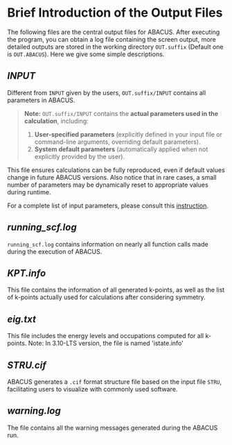 # Brief Introduction of the Output Files

The following files are the central output files for ABACUS. After executing the program, you can obtain a log file containing the screen output, more detailed outputs are stored in the working directory `OUT.suffix` (Default one is `OUT.ABACUS`). Here we give some simple descriptions.

## *INPUT*

Different from `INPUT` given by the users, `OUT.suffix/INPUT` contains all parameters in ABACUS.

> **Note:** `OUT.suffix/INPUT` contains the **actual parameters used in the calculation**, including:
> 1. **User-specified parameters** (explicitly defined in your input file or command-line arguments, overriding default parameters).
> 2. **System default parameters** (automatically applied when not explicitly provided by the user).


This file ensures calculations can be fully reproduced, even if default values change in future ABACUS versions.
Also notice that in rare cases, a small number of parameters may be dynamically reset to appropriate values during runtime.

For a complete list of input parameters, please consult this [instruction](../advanced/input_files/input-main.md).

## *running_scf.log*

`running_scf.log` contains information on nearly all function calls made during the execution of ABACUS.

## *KPT.info*

This file contains the information of all generated k-points, as well as the list of k-points actually used for calculations after considering symmetry.

## *eig.txt*

This file includes the energy levels and occupations computed for all k-points. 
Note: In 3.10-LTS version, the file is named 'istate.info'

## *STRU.cif*

ABACUS generates a `.cif` format structure file based on the input file `STRU`, facilitating users to visualize with commonly used software.

## *warning.log*

The file contains all the warning messages generated during the ABACUS run.
